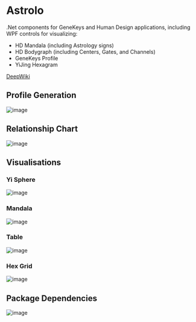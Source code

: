 # Astrolo
.Net components for GeneKeys and Human Design applications, including WPF controls for visualizing:
- HD Mandala (including Astrology signs)
- HD Bodygraph (including Centers, Gates, and Channels)
- GeneKeys Profile
- YiJing Hexagram

[DeepWiki](https://deepwiki.com/schokee/Astrolo)

## Profile Generation
![image](https://github.com/user-attachments/assets/85dc02c9-db5c-44f2-9fc1-314e7a27cdaa)

## Relationship Chart
![image](https://github.com/user-attachments/assets/bb1330f0-acde-49ad-ae64-5b28fef8f0fc)

## Visualisations
### Yi Sphere
![image](https://github.com/schokee/Astrolo/assets/94783963/12bea6df-514c-4d23-9913-de5e47ba45da)

### Mandala
![image](https://github.com/schokee/Astrolo/assets/94783963/50336a6d-8ea5-4bba-a866-026c7f04d3fc)

### Table
![image](https://github.com/schokee/Astrolo/assets/94783963/58194de6-57d8-4d45-b3e7-922283267a17)

### Hex Grid
![image](https://github.com/schokee/Astrolo/assets/94783963/c9012d03-3244-42f5-bc00-bb700b230fab)

## Package Dependencies
![image](https://github.com/schokee/Astrolo/assets/94783963/12f98560-2770-4472-9634-f2442486571b)
